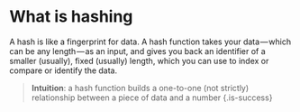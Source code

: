<!-- TITLE: Hashing -->
<!-- SUBTITLE: A quick summary of Hashing -->

# What is hashing
A hash is like a fingerprint for data. A hash function takes your data — which can be any length — as an input, and gives you back an identifier of a smaller (usually), fixed (usually) length, which you can use to index or compare or identify the data.

> **Intuition**: a hash function builds a one-to-one (not strictly) relationship between a piece of data and a number
{.is-success}

